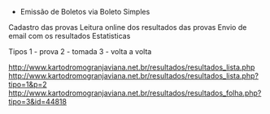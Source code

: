 - Emissão de Boletos via Boleto Simples


Cadastro das provas
Leitura online dos resultados das provas
Envio de email com os resultados 
Estatisticas
 
 
Tipos
1 - prova
2 - tomada
3 - volta a volta

http://www.kartodromogranjaviana.net.br/resultados/resultados_lista.php
http://www.kartodromogranjaviana.net.br/resultados/resultados_lista.php?tipo=1&p=2
http://www.kartodromogranjaviana.net.br/resultados/resultados_folha.php?tipo=3&id=44818